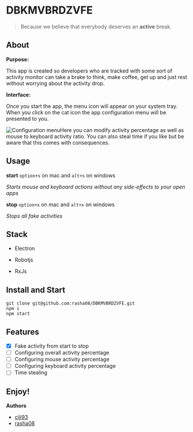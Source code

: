 
# DBKMVBRDZVFE

> Because we believe that everybody deserves an **active** break.

## About

**Purpose:**

This app is created so developers who are tracked with some sort of activity monitor can take a brake to think, make coffee, get up and just rest without worrying about the activity drop.

**Interface:**

Once you start the app, the menu icon will appear on your system tray. When you click on the cat icon the app configuration menu will be presented to you.

![Configuration menu](https://res.cloudinary.com/dgq2ohvtq/image/upload/v1572193739/Screen_Shot_2019-10-27_at_5.10.46_PM_r0upya.png)Here you can modify activity percentage as well as mouse to keyboard activity ratio. You can also steal time if you like but be aware that this comes with consequences.

## Usage

**start**  `option+s` on mac and `alt+s` on windows

*Starts mouse and keyboard actions without any side-effects to your open apps*

**stop**  `option+x` on mac and `alt+x` on windows

*Stops all fake activities*

## Stack

- Electron

- Robotjs

- RxJs



## Install and Start

    git clone git@github.com:rasha08/DBKMVBRDZVFE.git
    npm i
    npm start


## Features

 - [x] Fake activity from start to stop
 - [ ] Configuring overall activity percentage
 - [ ] Configuring mouse activity percentage
 - [ ] Configuring keyboard activity percentage
 - [ ] Time stealing

## Enjoy!

**Authors**
- [cili93](https://github.com/cili93)
- [rasha08](https://github.com/rasha08)

